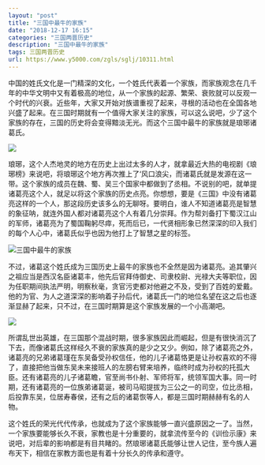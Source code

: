 ```yaml
---
layout: "post"
title: "三国中最牛的家族"
date: "2018-12-17 16:15"
categories: "三国两晋历史"
description: "三国中最牛的家族"
tags: 三国两晋历史
url: https://www.y5000.com/zgls/sglj/10311.html
---
```






中国的姓氏文化是一门精深的文化，一个姓氏代表着一个家族，而家族观念在几千年的中华文明中又有着极高的地位，从一个家族的起源、繁荣、衰败就可以反观一个时代的兴衰。近些年，大家又开始对族谱重视了起来，寻根的活动也在全国各地兴盛了起来。在三国时期就有一个值得大家关注的家族，可以这么说吧，少了这个家族的存在，三国的历史将会变得黯淡无光。而这个三国中最牛的家族就是琅琊诸葛氏。

![](https://img.y5000.com/uploads/allimg/170112/132205K34-0.jpg)

琅琊，这个人杰地灵的地方在历史上出过太多的人才，就拿最近大热的电视剧《琅琊榜》来说吧，将琅琊这个地方再次推上了‘风口浪尖，而诸葛氏就是发源在这一带。这个家族的成员在魏、蜀、吴三个国家中都做到了丞相。不说别的吧，就单提诸葛亮这个人，就足以将这个家族的历史点亮。你想想，要是《三国》中没有诸葛亮这样的一个人，那这段历史该多么的无聊呀。要明白，谁人不知道诸葛亮是智慧的象征呐，就连外国人都对诸葛亮这个人有着几分崇拜。作为帮刘备打下蜀汉江山的军师，诸葛亮为了蜀国鞠躬尽瘁，死而后已，一代贤相形象已然深深的印入我们的每个人心中，诸葛氏似乎也因为他打上了智慧之星的标签。

![三国中最牛的家族](/uploads/allimg/170112/6-1F112131P5102.JPG)

不过，诸葛这个姓氏成为三国历史上最牛的家族也不全然是因为诸葛亮。追其肇兴之祖应当是西汉名臣诸葛丰，他先后官拜侍御史、司隶校尉、光禄大夫等职位，因为任职期间执法严明，明察秋毫，贪官污吏都对他避之不及，受到了百姓的爱戴。他的为官、为人之道深深的影响着子孙后代，诸葛氏一门的地位名望在这之后也逐渐显赫了起来，只不过，在三国时期算是这个家族发展的一个小高潮吧。

![](https://img.y5000.com/uploads/allimg/170112/1322051042-1.jpg)

所谓乱世出英雄，在三国那个混战时期，很多家族因此而崛起，但是有很快消沉了下去，而像诸葛氏这样经久不衰的家族真的是少之又少。例如，除了诸葛亮之外，诸葛亮的兄弟诸葛瑾在东吴备受孙权信任，他的儿子诸葛恪更是让孙权喜欢的不得了，直接把他当做东吴未来接班人的左膀右臂来培养，临终时成为孙权的托孤大臣。还有诸葛亮的儿子诸葛瞻，官至尚书仆射、军师将军，统领军国大事。同一时期，还有诸葛亮的一位族弟诸葛诞，被司马昭提拔为三公之一的司空，位比丞相，后投靠东吴，位居寿春侯，还有之后的诸葛恢等人，都是三国时期赫赫有名的人物。

这个姓氏的荣光代代传承，也就成为了这个家族能够一直兴盛原因之一了。当然，一个家族要能够长久不衰，家教也是十分重要的，就拿流传至今的《训俭示康》来说吧，对后辈的影响都是有目共睹的。然琅琊诸葛氏能够让世人记住，至今族人遍布天下，相信在家教方面也是有着十分长久的传承和遵守。
